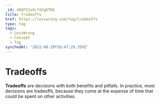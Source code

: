```yaml
---
_id: 49GPZJoXc7d2gKTDG
title: Tradeoffs
href: https://lesswrong.com/tag/tradeoffs
type: tag
tags:
  - LessWrong
  - Concept
  - Tag
synchedAt: '2022-08-29T10:47:29.359Z'
---
```

# Tradeoffs

**Tradeoffs** are decisions with both benefits and pitfalls. In practice, most decisions are tradeoffs, because they come at the expense of time that could be spent on other activities.
